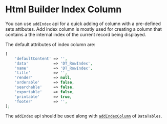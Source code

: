 # Html Builder Index Column

You can use `addIndex` api for a quick adding of column with a pre-defined sets attibutes.
Add index column is mostly used for creating a column that contains a the internal index of the current record being displayed.

The default attributes of index column are:
```php
[
	'defaultContent' => '',
	'data'           => 'DT_RowIndex',
	'name'           => 'DT_RowIndex',
	'title'          => '',
	'render'         => null,
	'orderable'      => false,
	'searchable'     => false,
	'exportable'     => false,
	'printable'      => true,
	'footer'         => '',
];
```

The `addIndex` api should be used along with [`addIndexColumn`](/docs/{{package}}/{{version}}/index-column) of `DataTables`.

